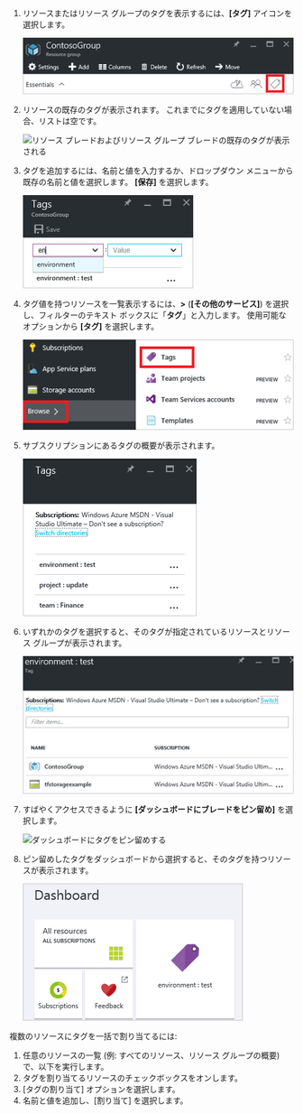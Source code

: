 1. リソースまたはリソース グループのタグを表示するには、**[タグ]** アイコンを選択します。 
   
     ![リソース ブレードおよびリソース グループ ブレードで [タグ] を選択する](./media/resource-manager-tag-resources/select-tag-icon.png)
2. リソースの既存のタグが表示されます。 これまでにタグを適用していない場合、リストは空です。 

     ![リソース ブレードおよびリソース グループ ブレードの既存のタグが表示される](./media/resource-manager-tag-resources/existing-tags.png)
3. タグを追加するには、名前と値を入力するか、ドロップダウン メニューから既存の名前と値を選択します。 **[保存]** を選択します。

     ![新しいタグを追加する](./media/resource-manager-tag-resources/tag-resources.png)
3. タグ値を持つリソースを一覧表示するには、**>** (**[その他のサービス]**) を選択し、フィルターのテキスト ボックスに「**タグ**」と入力します。 使用可能なオプションから **[タグ]** を選択します。
   
     ![参照ハブによるタグの検索](./media/resource-manager-tag-resources/browse-tags.png)
4. サブスクリプションにあるタグの概要が表示されます。
   
     ![すべてのタグを表示](./media/resource-manager-tag-resources/tag-taxonomy.png)
5. いずれかのタグを選択すると、そのタグが指定されているリソースとリソース グループが表示されます。
   
     ![タグ付けされたリソースを表示](./media/resource-manager-tag-resources/show-tagged-resources.png)
6. すばやくアクセスできるように **[ダッシュボードにブレードをピン留め]** を選択します。
   
     ![ダッシュボードにタグをピン留めする](./media/resource-manager-tag-resources/pin-tag.png)
7. ピン留めしたタグをダッシュボードから選択すると、そのタグを持つリソースが表示されます。

     ![ダッシュボードにタグをピン留めする](./media/resource-manager-tag-resources/show-pinned-tag.png)


複数のリソースにタグを一括で割り当てるには:
1. 任意のリソースの一覧 (例: すべてのリソース、リソース グループの概要) で、以下を実行します。
2. タグを割り当てるリソースのチェックボックスをオンします。
3. [タグの割り当て] オプションを選択します。
4. 名前と値を追加し、[割り当て] を選択します。
